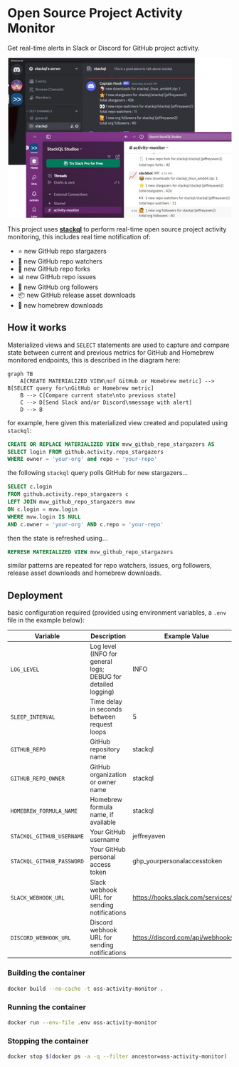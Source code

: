 # Open Source Project Activity Monitor

Get real-time alerts in Slack or Discord for GitHub project activity.  

![OSS Monitor](images/oss-activity-monitor.png)

This project uses [__stackql__](https://github.com/stackql/stackql) to perform real-time open source project activity monitoring, this includes real time notification of:

- ⭐ new GitHub repo stargazers
- 👀 new GitHub repo watchers
- 🍴 new GitHub repo forks
- 📊 new GitHub repo issues
- 🙋 new GitHub org followers
- 📦 new GitHub release asset downloads
- 🍺 new homebrew downloads

## How it works

Materialized views and `SELECT` statements are used to capture and compare state between current and previous metrics for GitHub and Homebrew monitored endpoints, this is described in the diagram here:  

```mermaid
graph TB
    A[CREATE MATERIALIZED VIEW\nof GitHub or Homebrew metric] --> B[SELECT query for\nGitHub or Homebrew metric]
    B --> C[Compare current state\nto previous state]
    C --> D[Send Slack and/or Discord\nmessage with alert]
    D --> B
```
for example, here given this materialized view created and populated using `stackql`:  

```sql
CREATE OR REPLACE MATERIALIZED VIEW mvw_github_repo_stargazers AS 
SELECT login FROM github.activity.repo_stargazers
WHERE owner = 'your-org' and repo = 'your-repo'
```

the following `stackql` query polls GitHub for new stargazers...

```sql
SELECT c.login
FROM github.activity.repo_stargazers c
LEFT JOIN mvw_github_repo_stargazers mvw
ON c.login = mvw.login
WHERE mvw.login IS NULL
AND c.owner = 'your-org' AND c.repo = 'your-repo'
```

then the state is refreshed using...

```sql
REFRESH MATERIALIZED VIEW mvw_github_repo_stargazers
```

similar patterns are repeated for repo watchers, issues, org followers, release asset downloads and homebrew downloads.

## Deployment

basic configuration required (provided using environment variables, a `.env` file in the example below):  

| Variable                   | Description                                                                       | Example Value                                    |
|----------------------------|-----------------------------------------------------------------------------------|--------------------------------------------------|
| `LOG_LEVEL`                | Log level (INFO for general logs; DEBUG for detailed logging)                     | INFO                                             |
| `SLEEP_INTERVAL`           | Time delay in seconds between request loops                                       | 5                                                |
| `GITHUB_REPO`              | GitHub repository name                                                            | stackql                                          |
| `GITHUB_REPO_OWNER`        | GitHub organization or owner name                                                 | stackql                                          |
| `HOMEBREW_FORMULA_NAME`    | Homebrew formula name, if available                                               | stackql                                          |
| `STACKQL_GITHUB_USERNAME`  | Your GitHub username                                                              | jeffreyaven                                      |
| `STACKQL_GITHUB_PASSWORD`  | Your GitHub personal access token                                                 | ghp_yourpersonalaccesstoken                      |
| `SLACK_WEBHOOK_URL`        | Slack webhook URL for sending notifications                                       | https://hooks.slack.com/services/...             |
| `DISCORD_WEBHOOK_URL`      | Discord webhook URL for sending notifications                                     | https://discord.com/api/webhooks/...             |

### Building the container

```bash
docker build --no-cache -t oss-activity-monitor .
```

### Running the container

```bash
docker run --env-file .env oss-activity-monitor
```

### Stopping the container

```bash
docker stop $(docker ps -a -q --filter ancestor=oss-activity-monitor)
```